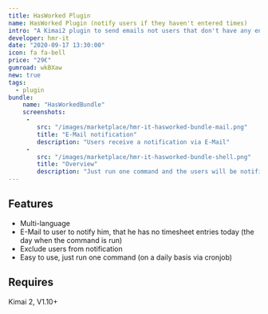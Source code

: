 ```yaml
---
title: HasWorked Plugin
name: HasWorked Plugin (notify users if they haven't entered times)
intro: "A Kimai2 plugin to send emails not users that don't have any entries on the current day yet"
developer: hmr-it
date: "2020-09-17 13:30:00"
icon: fa fa-bell
price: "29€"
gumroad: wkBXaw
new: true
tags:
  - plugin
bundle:
    name: "HasWorkedBundle"
    screenshots:
     - 
        src: "/images/marketplace/hmr-it-hasworked-bundle-mail.png"
        title: "E-Mail notification" 
        description: "Users receive a notification via E-Mail" 
     - 
        src: "/images/marketplace/hmr-it-hasworked-bundle-shell.png"
        title: "Overview"
        description: "Just run one command and the users will be notified"
---
```


## Features

- Multi-language
- E-Mail to user to notify him, that he has no timesheet entries today (the day when the command is run)
- Exclude users from notification
- Easy to use, just run one command (on a daily basis via cronjob)

## Requires

Kimai 2, V1.10+
